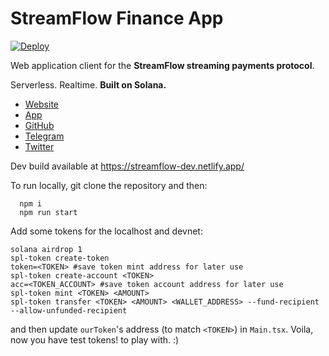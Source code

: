 # StreamFlow Finance App

[![Deploy](https://github.com/StreamFlow-Finance/streamflow-app/actions/workflows/gh-pages-prod.yml/badge.svg)](https://github.com/StreamFlow-Finance/streamflow-app/actions/workflows/gh-pages-prod.yml)

Web application client for the **StreamFlow streaming payments protocol**.

Serverless. Realtime. **Built on Solana.**

- [Website](https://streamflow.finance)
- [App](https://app.streamflow.finance)
- [GitHub](https://github.com/streamflow-finance)
- [Telegram](https://t.me/streamflow_fi)
- [Twitter](https://twitter.com/streamflow_fi)

Dev build available at https://streamflow-dev.netlify.app/

To run locally, git clone the repository and then:

```
  npm i
  npm run start
```

Add some tokens for the localhost and devnet:

```
solana airdrop 1
spl-token create-token
token=<TOKEN> #save token mint address for later use
spl-token create-account <TOKEN>
acc=<TOKEN_ACCOUNT> #save token account address for later use
spl-token mint <TOKEN> <AMOUNT>
spl-token transfer <TOKEN> <AMOUNT> <WALLET_ADDRESS> --fund-recipient --allow-unfunded-recipient
```

and then update `ourToken`'s address (to match `<TOKEN>`) in `Main.tsx`. Voila, now you have test tokens! to play with. :)
